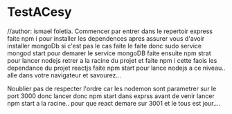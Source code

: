 # TestACesy
//author: ismael foletia.
Commencer par entrer dans le repertoir express faite npm i pour installer les dependences
apres assurer vous d'avoir installer mongoDb si c'est pas le cas faite le
faite donc sudo  service mongod start pour demarer le service mongoDB
faite ensuite npm strat pour lancer nodejs
retrer a la racine du projet et faite npm i cette faois les dependance du projet  reactjs
faite npm start pour lance nodejs a ce niveau.. alle dans votre navigateur et savourez...

Noublier pas de respecter l'ordre car les nodemon sont parametrer sur le port 3000 donc lancer donc npm start dans exprss avant de venir lancer npm start a la racine..
pour que react demare sur 3001 et le tous est jour....

